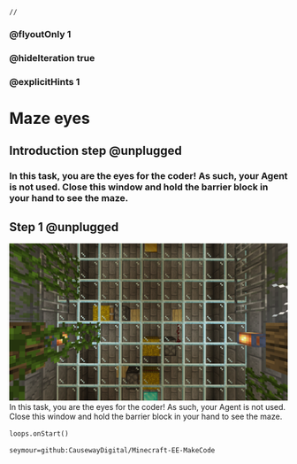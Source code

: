 ```template
//
```

### @flyoutOnly 1
### @hideIteration true
### @explicitHints 1

# Maze eyes

## Introduction step @unplugged

### In this task, you are the eyes for the coder! As such, your Agent is not used. Close this window and hold the barrier block in your hand to see the maze.  

## Step 1 @unplugged
![Overhead task](https://raw.githubusercontent.com/CausewayDigital/Minecraft-EE-MakeCode/main/tutorials/seymour-island/images/seymour_task_8.png)
In this task, you are the eyes for the coder! As such, your Agent is not used.    
Close this window and hold the barrier block in your hand to see the maze.  


```ghost
loops.onStart()
```

```package
seymour=github:CausewayDigital/Minecraft-EE-MakeCode
```